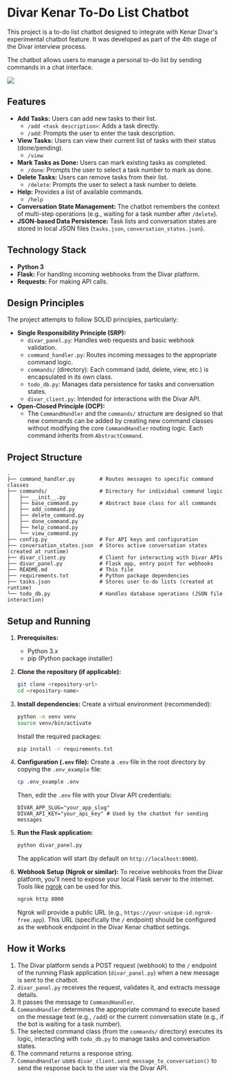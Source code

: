 # Divar Kenar To-Do List Chatbot

This project is a to-do list chatbot designed to integrate with Kenar Divar's experimental chatbot feature. It was developed as part of the 4th stage of the Divar interview process.

The chatbot allows users to manage a personal to-do list by sending commands in a chat interface.

![](https://api2.zoomit.ir/media/divar-6595223c494c1ffd7082c70a?w=1920&q=80)

## Features

*   **Add Tasks:** Users can add new tasks to their list.
    *   `/add <task description>`: Adds a task directly.
    *   `/add`: Prompts the user to enter the task description.
*   **View Tasks:** Users can view their current list of tasks with their status (done/pending).
    *   `/view`
*   **Mark Tasks as Done:** Users can mark existing tasks as completed.
    *   `/done`: Prompts the user to select a task number to mark as done.
*   **Delete Tasks:** Users can remove tasks from their list.
    *   `/delete`: Prompts the user to select a task number to delete.
*   **Help:** Provides a list of available commands.
    *   `/help`
*   **Conversation State Management:** The chatbot remembers the context of multi-step operations (e.g., waiting for a task number after `/delete`).
*   **JSON-based Data Persistence:** Task lists and conversation states are stored in local JSON files (`tasks.json`, `conversation_states.json`).

## Technology Stack

*   **Python 3**
*   **Flask:** For handling incoming webhooks from the Divar platform.
*   **Requests:** For making API calls.

## Design Principles

The project attempts to follow SOLID principles, particularly:
*   **Single Responsibility Principle (SRP):**
    *   `divar_panel.py`: Handles web requests and basic webhook validation.
    *   `command_handler.py`: Routes incoming messages to the appropriate command logic.
    *   `commands/` (directory): Each command (add, delete, view, etc.) is encapsulated in its own class.
    *   `todo_db.py`: Manages data persistence for tasks and conversation states.
    *   `divar_client.py`: Intended for interactions with the Divar API.
*   **Open-Closed Principle (OCP):**
    *   The `CommandHandler` and the `commands/` structure are designed so that new commands can be added by creating new command classes without modifying the core `CommandHandler` routing logic. Each command inherits from `AbstractCommand`.

## Project Structure

```
.
├── command_handler.py        # Routes messages to specific command classes
├── commands/                 # Directory for individual command logic
│   ├── __init__.py
│   ├── base_command.py       # Abstract base class for all commands
│   ├── add_command.py
│   ├── delete_command.py
│   ├── done_command.py
│   ├── help_command.py
│   └── view_command.py
├── config.py                 # For API keys and configuration
├── conversation_states.json  # Stores active conversation states (created at runtime)
├── divar_client.py           # Client for interacting with Divar APIs
├── divar_panel.py            # Flask app, entry point for webhooks
├── README.md                 # This file
├── requirements.txt          # Python package dependencies
├── tasks.json                # Stores user to-do lists (created at runtime)
└── todo_db.py                # Handles database operations (JSON file interaction)
```

## Setup and Running

1.  **Prerequisites:**
    *   Python 3.x
    *   pip (Python package installer)

2.  **Clone the repository (if applicable):**
    ```bash
    git clone <repository-url>
    cd <repository-name>
    ```

3.  **Install dependencies:**
    Create a virtual environment (recommended):
    ```bash
    python -m venv venv
    source venv/bin/activate
    ```
    Install the required packages:
    ```bash
    pip install -r requirements.txt
    ```

4.  **Configuration (`.env` file):**
    Create a `.env` file in the root directory by copying the `.env_example` file:
    ```bash
    cp .env_example .env
    ```
    Then, edit the `.env` file with your Divar API credentials:
    ```env
    DIVAR_APP_SLUG="your_app_slug"
    DIVAR_API_KEY="your_api_key" # Used by the chatbot for sending messages
    ```

5.  **Run the Flask application:**
    ```bash
    python divar_panel.py
    ```
    The application will start (by default on `http://localhost:8000`).

6.  **Webhook Setup (Ngrok or similar):**
    To receive webhooks from the Divar platform, you'll need to expose your local Flask server to the internet. Tools like [ngrok](https://ngrok.com/) can be used for this.
    ```bash
    ngrok http 8000
    ```
    Ngrok will provide a public URL (e.g., `https://your-unique-id.ngrok-free.app`). This URL (specifically the `/` endpoint) should be configured as the webhook endpoint in the Divar Kenar chatbot settings.

## How it Works

1.  The Divar platform sends a POST request (webhook) to the `/` endpoint of the running Flask application (`divar_panel.py`) when a new message is sent to the chatbot.
2.  `divar_panel.py` receives the request, validates it, and extracts message details.
3.  It passes the message to `CommandHandler`.
4.  `CommandHandler` determines the appropriate command to execute based on the message text (e.g., `/add`) or the current conversation state (e.g., if the bot is waiting for a task number).
5.  The selected command class (from the `commands/` directory) executes its logic, interacting with `todo_db.py` to manage tasks and conversation states.
6.  The command returns a response string.
7.  `CommandHandler` uses `divar_client.send_message_to_conversation()` to send the response back to the user via the Divar API.
